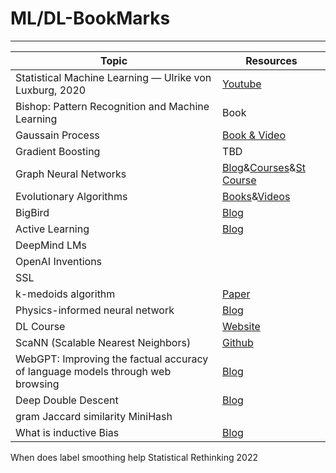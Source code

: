 # ML/DL-BookMarks
-----------------------------

Topic | Resources |
------------  |------|
Statistical Machine Learning — Ulrike von Luxburg, 2020 | [Youtube](https://youtube.com/playlist?list=PL05umP7R6ij2XCvrRzLokX6EoHWaGA2cC) | |  
Bishop: Pattern Recognition and Machine Learning | Book | | 
Gaussain Process | [Book & Video](https://youtu.be/4vGiHC35j9s)|  | 
Gradient Boosting | TBD |  | 
Graph Neural Networks | [Blog](https://distill.pub/2021/gnn-intro/)&[Courses](https://towardsdatascience.com/top-10-learning-resources-for-graph-neural-networks-f24d4eb2cc2b)&[St Course](https://youtube.com/playlist?list=PLoROMvodv4rPLKxIpqhjhPgdQy7imNkDn) || 
Evolutionary Algorithms | [Books](https://drive.google.com/drive/folders/1qTkA7Aq0V3-APEC65Gw69TDBpgN6L20m)&[Videos](https://www.youtube.com/watch?v=3-NiZPbkr7A)|| 
BigBird | [Blog](https://ai.googleblog.com/2021/03/constructing-transformers-for-longer.html) || 
Active Learning| [Blog](https://www.datacamp.com/community/tutorials/active-learning) |  | 
DeepMind LMs | | |
OpenAI Inventions | | | 
SSL |  |  |
k-medoids algorithm | [Paper](https://arxiv.org/abs/2006.06856)|
Physics-informed neural network|[Blog](https://benmoseley.blog/my-research/so-what-is-a-physics-informed-neural-network/)|
DL Course|[Website](http://www.cs.umd.edu/class/fall2020/cmsc828W/)
ScaNN (Scalable Nearest Neighbors) | [Github](https://github.com/google-research/google-research/tree/master/scann)
WebGPT: Improving the factual accuracy of language models through web browsing | [Blog](https://openai.com/blog/improving-factual-accuracy/)
Deep Double Descent | [Blog](https://openai.com/blog/deep-double-descent/)
gram Jaccard similarity MiniHash | 
What is inductive Bias | [Blog](https://www.lesswrong.com/posts/H59YqogX94z5jb8xx/inductive-bias)
When does label smoothing help 
Statistical Rethinking 2022
